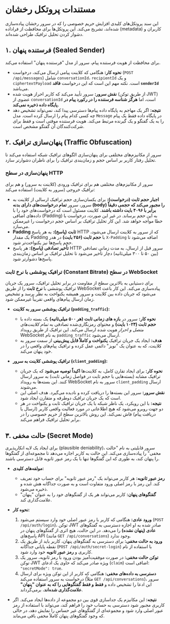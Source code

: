 # مستندات پروتکل رخشان

این سند پروتکل‌های کلیدی افزایش حریم خصوصی را که در سرور رخشان پیاده‌سازی شده‌اند، تشریح می‌کند. این پروتکل‌ها برای محافظت از فراداده (metadata) کاربران و دشوار کردن تحلیل ترافیک طراحی شده‌اند.

## ۱. فرستنده پنهان (Sealed Sender)

برای محافظت از هویت فرستنده پیام، سرور از مدل "فرستنده پنهان" استفاده می‌کند.

- **نحوه کار:** هنگامی که کلاینت پیامی ارسال می‌کند، درخواست (`POST /api/messages`) شامل `conversationId`، `recipientId` و یک `ciphertextPayload` است. نکته مهم این است که این درخواست **فاقد `senderId`** می‌باشد.
- **نقش سرور:** سرور تأیید می‌کند که کاربر احراز هویت شده (از طریق توکن JWT) عضوی از `conversationId` است، اما **هرگز شناسه فرستنده را در رکورد پیام در پایگاه داده ذخیره نمی‌کند.**
- **نتیجه:** اگر یک مهاجم به پایگاه داده پیام‌ها دسترسی پیدا کند، نمی‌تواند تشخیص دهد چه کسی کدام پیام را ارسال کرده است. مدل `Message` در پایگاه داده فقط یک پیام را به یک گفتگو و یک گیرنده مرتبط می‌کند. هویت فرستنده موقتی است و فقط برای شرکت‌کنندگان آن گفتگو مشخص است.

## ۲. پنهان‌سازی ترافیک (Traffic Obfuscation)

سرور از مکانیزم‌های مختلفی برای پنهان‌سازی الگوهای ترافیک شبکه استفاده می‌کند تا تحلیل رفتار کاربر بر اساس حجم و زمان‌بندی ترافیک را برای ناظران دشوارتر سازد.

### پنهان‌سازی در سطح HTTP

سرور از مکانیزم‌های مختلفی هم برای ترافیک ورودی (کلاینت به سرور) و هم برای ترافیک خروجی (سرور به کلاینت) استفاده می‌کند:

- **اجبار حجم ثابت (درخواست):** برای یکسان‌سازی حجم ترافیک ارسالی از کلاینت به سرور، سرور **تمام درخواست‌های دارای بدنه (body) را مجبور می‌کند که حجمی دقیقاً برابر با ۴۰۹۶ بایت داشته باشند.** کلاینت مسئول است که درخواست‌های خود را با داده‌های اضافی (Padding) به این حجم برساند. در غیر این صورت، درخواست با خطا مواجه خواهد شد. این کار تحلیل ترافیک بر اساس حجم درخواست را غیرممکن می‌سازد.
- **Padding ثابت (پاسخ):** به هر پاسخ HTTP که از سرور به کلاینت ارسال می‌شود، یک مقدار Padding با **حجم ثابت (۲۵۶ بایت)** در هدر `X-Padding` اضافه می‌شود تا حجم پاسخ‌ها نیز یکنواخت‌تر شود.
- **تأخیر تصادفی (پاسخ):** هر پاسخ HTTP سرور قبل از ارسال، به مدت زمانی تصادفی (بین ۵۰ تا ۳۰۰ میلی‌ثانیه) دچار تأخیر می‌شود تا تحلیل ترافیک بر اساس زمان‌بندی پاسخ‌ها دشوارتر شود.

### ترافیک پوششی با نرخ ثابت (Constant Bitrate) در سطح WebSocket

برای دستیابی به بالاترین سطح از مقاومت در برابر تحلیل ترافیک، سرور یک جریان ترافیک پوششی با **نرخ ثابت** را از طریق WebSocket پیاده‌سازی می‌کند. این کار باعث می‌شود که جریان داده بین کلاینت و سرور همیشه یکنواخت به نظر برسد و تشخیص زمان ارسال پیام‌های واقعی تقریباً غیرممکن شود.

- **ترافیک پوششی سرور به کلاینت (`padding_traffic`):**
  - **نحوه کار:** سرور در **بازه های زمانی ثابت (هر ۵۰۰ میلی‌ثانیه)** یک بسته داده با **حجم ثابت (۱۰۲۴ بایت)** و محتوای رمزنگاری‌شده تصادفی به *تمام کلاینت‌های متصل و احراز هویت شده* ارسال می‌کند. این ترافیک از طریق رویداد WebSocket به نام `padding_traffic` ارسال می‌شود.
  - **هدف:** ایجاد یک جریان ترافیک **یکنواخت و کاملاً قابل پیش‌بینی** از سمت سرور به کلاینت، که به عنوان یک "نویز" دائمی عمل کرده و ترافیک پیام‌های واقعی را در خود پنهان می‌کند.

- **ترافیک پوششی کلاینت به سرور (`client_padding`):**
  - **نحوه کار:** برای ایجاد تقارن کامل، به کلاینت‌ها **اکیداً توصیه می‌شود** که یک جریان ترافیک مشابه (بسته‌هایی با حجم ثابت در فواصل زمانی ثابت) به سرور ارسال کنند. این بسته‌ها به رویداد WebSocket سرور به نام `client_padding` ارسال می‌شوند.
  - **نقش سرور:** سرور این بسته‌ها را دریافت کرده و نادیده می‌گیرد. هدف اصلی این است که یک جریان ترافیک دوطرفه و متقارن ایجاد شود.
  - **نتیجه:** با این رویکرد، یک ناظر شبکه با یک جریان ترافیک ثابت و یکنواخت در هر دو جهت روبرو می‌شود که هیچ اطلاعاتی در مورد فعالیت واقعی کاربر (ارسال یا دریافت پیام) فاش نمی‌کند. این روش بالاترین سطح از حریم خصوصی را در برابر تحلیل ترافیک فراهم می‌کند.

## ۳. حالت مخفی (Secret Mode)

برای ایجاد یک لایه انکارپذیری (plausible deniability)، سرور قابلیتی به نام "حالت مخفی" را پیاده‌سازی می‌کند. این حالت به کاربر اجازه می‌دهد تا مجموعه‌ای از گفتگوها را پنهان کند، به طوری که این گفتگوها تنها با یک رمز عبور ثانویه قابل دسترسی باشند.

- **مولفه‌های کلیدی:**
  - **رمز عبور ثانویه:** هر کاربر می‌تواند یک "رمز عبور ثانویه" برای حساب خود تعریف کند. این رمز با رمز اصلی ورود متفاوت است و به صورت جداگانه هش شده و ذخیره می‌شود.
  - **گفتگوهای پنهان:** کاربر می‌تواند هر یک از گفتگوهای خود را به عنوان "پنهان" علامت‌گذاری کند.

- **نحوه کار:**
  1. **ورود عادی:** هنگامی که کاربر با رمز عبور اصلی خود وارد سیستم می‌شود (`POST /api/auth/login`)، توکن JWT صادر شده به او اجازه دسترسی به گفتگوهای **عادی (پنهان نشده)** را می‌دهد. در این حالت، هیچ اثری از گفتگوهای پنهان در پاسخ‌های API (مانند `GET /api/conversations`) وجود ندارد.
  2. **ورود به حالت مخفی:** برای دسترسی به گفتگوهای پنهان، کاربر باید از طریق یک نقطه پایانی جداگانه (`POST /api/auth/secret-login`) با استفاده از نام کاربری و **رمز عبور ثانویه** خود وارد شود.
  3. **توکن حالت مخفی:** در صورت موفقیت‌آمیز بودن ورود با رمز ثانویه، سرور یک توکن JWT ویژه صادر می‌کند که حاوی یک ادعای (`claim`) اضافی است: `"secretMode": true`.
  4. **دسترسی به داده‌های مخفی:** هنگامی که کاربر از این توکن ویژه برای ارسال درخواست به سرور استفاده می‌کند (مثلاً `GET /api/conversations`)، سرور این ادعا را تشخیص داده و **فقط و فقط گفتگوهایی را که به عنوان "پنهان" علامت‌گذاری شده‌اند**، برمی‌گرداند.

- **نتیجه:** این مکانیزم یک جداسازی قوی بین دو مجموعه از داده‌ها ایجاد می‌کند. اگر کاربری مجبور شود دسترسی به حساب خود را فراهم کند، می‌تواند با استفاده از رمز عبور اصلی وارد شود و مجموعه‌ای از گفتگوهای غیر حساس را نمایش دهد، در حالی که وجود گفتگوهای پنهان کاملاً مخفی باقی می‌ماند.
